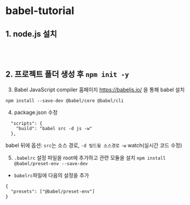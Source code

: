 # babel-tutorial
## 1. node.js 설치   
<br/><br/>

## 2. 프로젝트 폴더 생성 후 ```npm init -y```  

3. Babel JavaScript compiler 홈페이지 https://babeljs.io/ 을 통해 babel 설치
```
npm install --save-dev @babel/core @babel/cli
```  

4. package.json 수정
```
  "scripts": {
    "build": "babel src -d js -w"
  },
```
babel 뒤에 옵션: ```src```는 소스 경로, ```-d 빌드될 소스경로``` ```-w``` watch(실시간 코드 수정)

5. ```.babelrc``` 설정 파일을 root에 추가하고 관련 모듈을 설치
```npm install @babel/preset-env --save-dev``` 

- ```babelrc```파일에 다음의 설정을 추가

```
{
  "presets": ["@babel/preset-env"]
}
```
